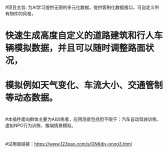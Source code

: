 #项目主旨:	为AI学习提供无限的多元化数据，提供客制化数据接口，可自定义所有物件的风格，
#	快速生成高度自定义的道路建筑和行人车辆模拟数据，并且可以随时调整路面状况，
#	模拟例如天气变化、车流大小、交通管制等动态数据。
#
#本插件面向群体主要为AI训练者，应用场景包括但不限于：汽车自动驾驶训练、虚拟NPC行为训练、极端情景模拟。
#
#试用版链接：https://www.123pan.com/s/ONKdjv-onog3.html
